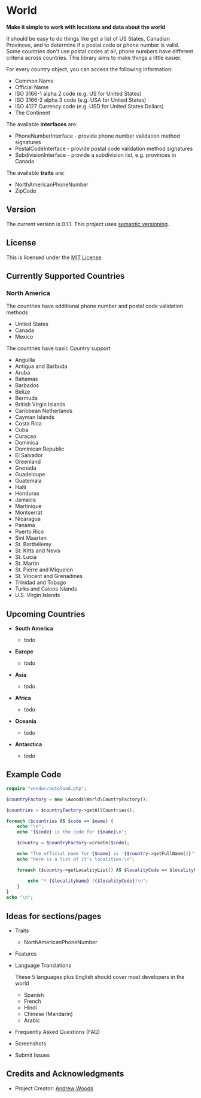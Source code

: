 
# World

**Make it simple to work with locations and data about the world**

It should be easy to do things like get a list of US States, Canadian
Provinces, and to determine if a postal code or phone number is valid.
Some countries don't use postal codes at all, phone numbers have different
criteria across countries. This library aims to make things a little easier.

For every country object, you can access the following information:

* Common Name
* Official Name
* ISO 3166-1 alpha 2 code (e.g. US for United States)
* ISO 3166-2 alpha 3 code (e.g. USA for United States)
* ISO 4127 Currency code (e.g. USD for United States Dollars)
* The Continent

The available **interfaces** are:

* PhoneNumberInterface - provide phone number validation method signatures
* PostalCodeInterface  - provide postal code validation method signatures
* SubdivisionInterface - provide a subdivision list, e.g. provinces in Canada

The available **traits** are:

* NorthAmericanPhoneNumber
* ZipCode

## Version

The current version is 0.1.1. This project uses [semantic versioning](http://semver.org).

## License

This is licensed under the [MIT License](https://opensource.org/licenses/MIT).

## Currently Supported Countries

### North America

The countries have additional phone number and postal code validation methods

  - United States
  - Canada
  - Mexico

The countries have basic Country support

  - Anguilla
  - Antigua and Barbuda
  - Aruba
  - Bahamas
  - Barbados
  - Belize
  - Bermuda
  - British Virgin Islands
  - Caribbean Netherlands
  - Cayman Islands
  - Costa Rica
  - Cuba
  - Curaçao
  - Dominica
  - Dominican Republic
  - El Salvador
  - Greenland
  - Grenada
  - Guadeloupe
  - Guatemala
  - Haiti
  - Honduras
  - Jamaica
  - Martinique
  - Montserrat
  - Nicaragua
  - Panama
  - Puerto Rico
  - Sint Maarten
  - St. Barthélemy
  - St. Kitts and Nevis
  - St. Lucia
  - St. Martin
  - St. Pierre and Miquelon
  - St. Vincent and Grenadines
  - Trinidad and Tobago
  - Turks and Caicos Islands
  - U.S. Virgin Islands

## Upcoming Countries

* **South America**

  - todo

* **Europe**

  - todo

* **Asia**

  - todo

* **Africa**

  - todo

* **Oceania**

  - todo

* **Antarctica**

  - todo


## Example Code

```php
require "vendor/autoload.php";

$countryFactory = new \Awoods\World\CountryFactory();

$countries = $countryFactory->getAllCountries();

foreach ($countries AS $code => $name) {
    echo "\n";
    echo "{$code} is the code for {$name}\n";

    $country = $countryFactory->create($code);

    echo "The official name for {$name} is '{$country->getFullName()}'\n";
    echo "Here is a list of it's localities:\n";

    foreach ($country->getLocalityList() AS $localityCode => $localityName) {

        echo "* {$localityName} ({$localityCode})\n";
    }
}
echo "\n";
```

## Ideas for sections/pages

* Traits

  - NorthAmericanPhoneNumber

* Features

* Language Translations

  These 5 languages plus English should cover most developers in the world

  - Spanish
  - French
  - Hindi
  - Chinese (Mandarin)
  - Arabic

* Frequently Asked Questions (FAQ)
* Screenshots
* Submit Issues



## Credits and Acknowledgments

* Project Creator:  [Andrew Woods](http://andrewwoods.net)


